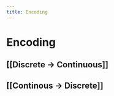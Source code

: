 ```yaml
---
title: Encoding
---
```


# Encoding

## [[Discrete -> Continuous]]

## [[Continous -> Discrete]]


















































